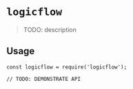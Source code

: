 # `logicflow`

> TODO: description

## Usage

```
const logicflow = require('logicflow');

// TODO: DEMONSTRATE API
```

